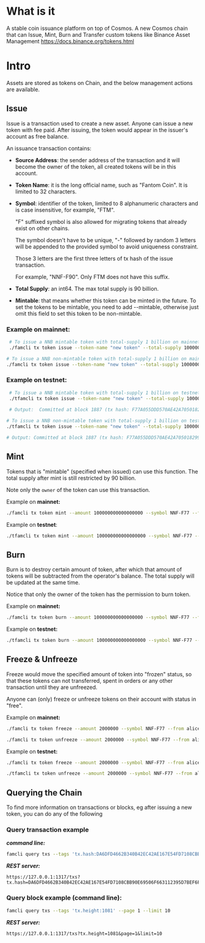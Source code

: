 # What is it
A stable coin issuance platform on top of Cosmos.
A new Cosmos chain that can Issue, Mint, Burn and Transfer custom tokens like 
Binance Asset Management https://docs.binance.org/tokens.html

# Intro
Assets are stored as tokens on Chain, and the below management actions are available.

## Issue
Issue is a transaction used to create a new asset. Anyone can issue a new token with fee paid. 
After issuing, the token would appear in the issuer's account as free balance.

An issuance transaction contains:

* **Source Address**: the sender address of the transaction and it will become the owner of the token, all created tokens will be in this account.
* **Token Name**: it is the long official name, such as "Fantom Coin". It is limited to 32 characters.
* **Symbol**: identifier of the token, limited to 8 alphanumeric characters and is case insensitive, for example, "FTM".

    "F" suffixed symbol is also allowed for migrating tokens that already exist on other chains.

    The symbol doesn't have to be unique, "-" followed by random 3 letters will be appended to the provided symbol to avoid uniqueness constraint.

    Those 3 letters are the first three letters of tx hash of the issue transaction.

    For example, "NNF-F90". Only FTM does not have this suffix.
* **Total Supply**: an int64. The max total supply is 90 billion.
* **Mintable**: that means whether this token can be minted in the future. To set the tokens to be mintable, you need to add --mintable, otherwise just omit this field to set this token to be non-mintable.

### Example on **mainnet:**
```bash
 # To issue a NNB mintable token with total-supply 1 billion on mainnet
 ./famcli tx token issue --token-name "new token" --total-supply 100000000000000000 --symbol NNF --mintable --from alice --chain-id Fantom-Chain-Alpha  --node  https://data.mainnet.io:443 --trust-node
```
```bash
# To issue a NNB non-mintable token with total-supply 1 billion on mainnet
./famcli tx token issue --token-name "new token" --total-supply 100000000000000000 --symbol NNF --from alice  --chain-id Fantom-Chain-Alpha   --node  https://data.mainnet.io:443 --trust-node
```

### Example on **testnet:**
```bash
 # To issue a NNB mintable token with total-supply 1 billion on testnet
 ./tfamcli tx token issue --token-name "new token" --total-supply 100000000000000000 --symbol NNF --mintable --from alice --chain-id Fantom-Chain-Alpha  --node  https://data.testnet.io:80 --trust-node
 
 # Output:  Committed at block 1887 (tx hash: F77A055DDD570AE42A7050182993A0B4DBC81A0D, ... Issued NNF-F77...)
```
```bash
# To issue a NNB non-mintable token with total-supply 1 billion on testnet
./tfamcli tx token issue --token-name "new token" --total-supply 100000000000000000 --symbol NNF --from alice  --chain-id Fantom-Chain-Omega   --node  https://data.testnet.io:80 --trust-node

# Output: Committed at block 1887 (tx hash: F77A055DDD570AE42A7050182993A0B4DBC81A0D, ... Issued NNF-F77...)
```

## Mint

Tokens that is "mintable" (specified when issued) can use this function. The total supply after mint is still restricted by 90 billion. 

Note only the `owner` of the token can use this transaction.

Example on **mainnet:**

```bash
./famcli tx token mint --amount 100000000000000000 --symbol NNF-F77 --from alice --chain-id Fantom-Chain-Alpha --node https://data.defibit.io:443 --trust-node
```

Example on **testnet**:
```bash
./tfamcli tx token mint --amount 100000000000000000 --symbol NNF-F77 --from alice --chain-id Fantom-Chain-Omega --node https://data.testnet.io:80 --trust-node
```

## Burn
Burn is to destroy certain amount of token, after which that amount of tokens will be subtracted from the operator's balance. The total supply will be updated at the same time. 

Notice that only the owner of the token has the permission to burn token.
   
Example on **mainnet:**

```bash
./famcli tx token burn --amount 100000000000000000 --symbol NNF-F77 --from alice --chain-id Fantom-Chain-Alpha --node https://data.mainnet.io:443 --trust-node
```

Example on **testnet:**

```bash
./tfamcli tx token burn --amount 100000000000000000 --symbol NNF-F77 --from alice --chain-id Fantom-Chain-Omega --node https://data.testnet.io:443 --trust-node
```

## Freeze & Unfreeze
Freeze would move the specified amount of token into "frozen" status, so that these tokens can not transferred, spent in orders or any other transaction until they are unfreezed.

Anyone can (only) freeze or unfreeze tokens on their account with status in "free".

Example on **mainnet:**
```bash
./famcli tx token freeze --amount 2000000 --symbol NNF-F77 --from alice --chain-id Fantom-Chain-Alpha --node https://data.mainnet.io:443 --trust-node
```
```bash
./famcli tx token unfreeze --amount 2000000 --symbol NNF-F77 --from alice --chain-id Fantom-Chain-Alpha --node https://data.mainnet.io:443 --trust-node
```

Example on **testnet:**
```bash
./famcli tx token freeze --amount 2000000 --symbol NNF-F77 --from alice --chain-id Fantom-Chain-Omega --node https://data.testnet.io:443 --trust-node
```
```bash
./tfamcli tx token unfreeze --amount 2000000 --symbol NNF-F77 --from alice --chain-id Fantom-Chain-Omega --node https://data.testnet.io:443 --trust-node
```


## Querying the Chain

To find more information on transactions or blocks, eg after issuing a new token, you can do any of the following 

### Query transaction example

***command line:***
 ```bash
famcli query txs --tags 'tx.hash:DA6DFD4662B340B42EC42AE167E54FD7108CBB90E69506F663112395D7BEF6F0' --page 1 --limit 10
```

***REST server:***

```http request
https://127.0.0.1:1317/txs?tx.hash=DA6DFD4662B340B42EC42AE167E54FD7108CBB90E69506F663112395D7BEF6F0&page=1&limit=10
```

### Query block example (command line):
 ```bash
famcli query txs --tags 'tx.height:1081' --page 1 --limit 10
```

***REST server:***

```http request
https://127.0.0.1:1317/txs?tx.height=1081&page=1&limit=10
```
